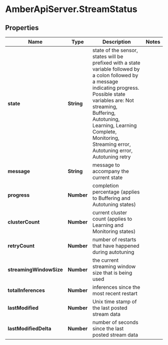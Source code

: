 # AmberApiServer.StreamStatus

## Properties
Name | Type | Description | Notes
------------ | ------------- | ------------- | -------------
**state** | **String** | state of the sensor, states will be prefixed with a state variable  followed by a colon followed by a message indicating progress.  Possible state variables  are: Not streaming, Buffering, Autotuning, Learning, Learning Complete, Monitoring,  Streaming error,  Autotuning error, Autotuning retry | 
**message** | **String** | message to accompany the current state | 
**progress** | **Number** | completion percentage (applies to Buffering and Autotuning states) | 
**clusterCount** | **Number** | current cluster count (applies to Learning and Monitoring states) | 
**retryCount** | **Number** | number of restarts that have happened during autotuning | 
**streamingWindowSize** | **Number** | the current streaming window size that is being used | 
**totalInferences** | **Number** | inferences since the most recent restart | 
**lastModified** | **Number** | Unix time stamp of the last posted stream data | 
**lastModifiedDelta** | **Number** | number of seconds since the last posted stream data | 
